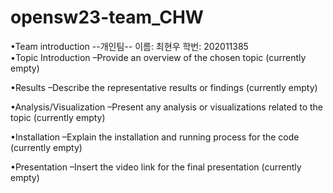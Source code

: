 # opensw23-team_CHW

•Team introduction
--개인팀--
이름: 최현우
학번: 202011385
<br>
•Topic Introduction
  –Provide an overview of the chosen topic (currently empty)
  
•Results
  –Describe the representative results or findings (currently empty)

•Analysis/Visualization
  –Present any analysis or visualizations related to the topic (currently empty)

•Installation
  –Explain the installation and running process for the code (currently empty)
  
  
•Presentation
  –Insert the video link for the final presentation (currently empty)



